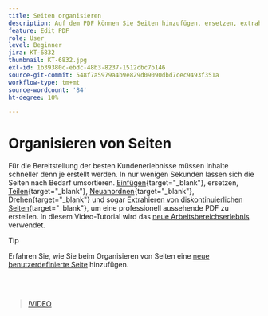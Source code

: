 ```yaml
---
title: Seiten organisieren
description: Auf dem PDF können Sie Seiten hinzufügen, ersetzen, extrahieren, drehen, löschen und neu anordnen.
feature: Edit PDF
role: User
level: Beginner
jira: KT-6832
thumbnail: KT-6832.jpg
exl-id: 1b39380c-ebdc-48b3-8237-1512cbc7b146
source-git-commit: 548f7a5979a4b9e829d09090dbd7cec9493f351a
workflow-type: tm+mt
source-wordcount: '84'
ht-degree: 10%

---
```


# Organisieren von Seiten

Für die Bereitstellung der besten Kundenerlebnisse müssen Inhalte schneller denn je erstellt werden. In nur wenigen Sekunden lassen sich die Seiten nach Bedarf umsortieren. [Einfügen](https://www.adobe.com/de/acrobat/online/add-pages-to-pdf.html){target="_blank"}, ersetzen, [Teilen](https://www.adobe.com/de/acrobat/online/split-pdf.html){target="_blank"}, [Neuanordnen](https://www.adobe.com/de/acrobat/online/rearrange-pdf.html){target="_blank"}, [Drehen](https://www.adobe.com/de/acrobat/online/rotate-pdf.html){target="_blank"} und sogar [Extrahieren von diskontinuierlichen Seiten](https://www.adobe.com/de/acrobat/online/extract-pdf-pages.html){target="_blank"}, um eine professionell aussehende PDF zu erstellen. In diesem Video-Tutorial wird das [neue Arbeitsbereichserlebnis](new-workspace.md) verwendet.

>[!TIP]
>
>Erfahren Sie, wie Sie beim Organisieren von Seiten eine [neue benutzerdefinierte Seite](add-custom-page.md) hinzufügen.

<br> 

>[!VIDEO](https://video.tv.adobe.com/v/3409022?quality=12&learn=on&hidetitle=true)